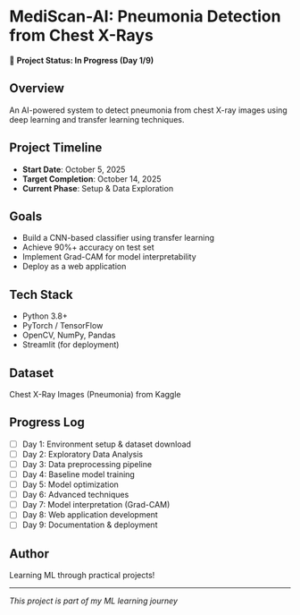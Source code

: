 # MediScan-AI: Pneumonia Detection from Chest X-Rays

🚧 **Project Status: In Progress (Day 1/9)**

## Overview
An AI-powered system to detect pneumonia from chest X-ray images using deep learning and transfer learning techniques.

## Project Timeline
- **Start Date**: October 5, 2025
- **Target Completion**: October 14, 2025
- **Current Phase**: Setup & Data Exploration

## Goals
- Build a CNN-based classifier using transfer learning
- Achieve 90%+ accuracy on test set
- Implement Grad-CAM for model interpretability
- Deploy as a web application

## Tech Stack
- Python 3.8+
- PyTorch / TensorFlow
- OpenCV, NumPy, Pandas
- Streamlit (for deployment)

## Dataset
Chest X-Ray Images (Pneumonia) from Kaggle

## Progress Log
- [ ] Day 1: Environment setup & dataset download
- [ ] Day 2: Exploratory Data Analysis
- [ ] Day 3: Data preprocessing pipeline
- [ ] Day 4: Baseline model training
- [ ] Day 5: Model optimization
- [ ] Day 6: Advanced techniques
- [ ] Day 7: Model interpretation (Grad-CAM)
- [ ] Day 8: Web application development
- [ ] Day 9: Documentation & deployment

## Author
Learning ML through practical projects!

---
*This project is part of my ML learning journey*
